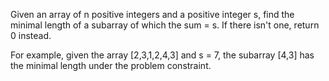 Given an array of n positive integers and a positive integer s, find the minimal length of a subarray of which the sum = s. If there isn't one, return 0 instead.

For example, given the array [2,3,1,2,4,3] and s = 7,
the subarray [4,3] has the minimal length under the problem constraint.